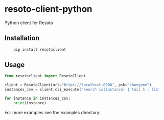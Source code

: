 # resoto-client-python
Python client for Resoto

## Installation

```bash
    pip install resotoclient
```

## Usage

```python
from resotoclient import ResotoClient

client = ResotoClient(url="https://localhost:8900", psk="changeme")
instances_csv = client.cli_execute("search is(instance) | tail 5 | list --csv")

for instance in instances_csv:
    print(instance)
```

For more examples see the examples directory.